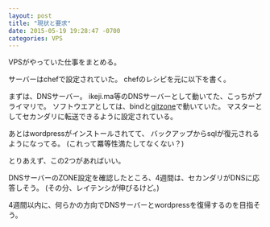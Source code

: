 ```yaml
---
layout: post
title: "現状と要求"
date: 2015-05-19 19:28:47 -0700
categories: VPS
---
```

VPSがやっていた仕事をまとめる。

サーバーはchefで設定されていた。
chefのレシピを元に以下を書く。

まずは、DNSサーバー。
ikeji.ma等のDNSサーバーとして動いてた、こっちがプライマリで。
ソフトウエアとしては、bindと[gitzone][gitzone]で動いていた。
マスターとしてセカンダリに転送できるように設定されている。

あとはwordpressがインストールされてて、
バックアップからsqlが復元されるようになってる。
(これって羃等性満たしてなくない？)

とりあえず、この2つがあればいい。

DNSサーバーのZONE設定を確認したところ、4週間は、セカンダリがDNSに応答しそう。
(その分、レイテンシが伸びるけど。)

4週間以内に、何らかの方向でDNSサーバーとwordpressを復帰するのを目指そう。

[gitzone]: https://github.com/dyne/gitzone
